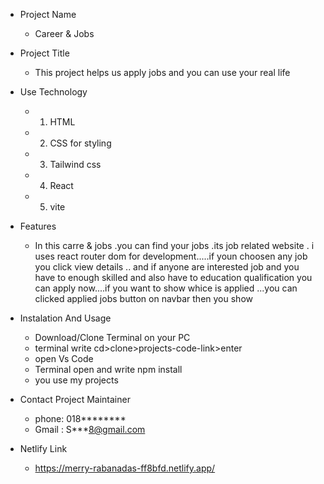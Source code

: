 * Project Name
  * Career & Jobs

* Project Title
  * This project helps us  apply jobs and you can use your real life

* Use Technology 
  * 1. HTML
  * 2. CSS for styling
  * 3. Tailwind css
  * 4. React
  * 5. vite
  
 * Features
   * In this carre & jobs .you can find your jobs .its job related website . i uses react router dom for development.....if youn choosen any job you click view details .. and if anyone are interested job and you have to enough skilled and also have to education qualification you can apply now....if you want to show whice is applied ...you can clicked applied jobs button on navbar then you show    


* Instalation And Usage 
  * Download/Clone Terminal on your PC
  * terminal write cd>clone>projects-code-link>enter
  * open Vs Code
  * Terminal open and write npm install
  * you use my projects



 * Contact Project Maintainer
   * phone: 018********
   * Gmail : S***8@gmail.com

 * Netlify Link
   *  https://merry-rabanadas-ff8bfd.netlify.app/
   